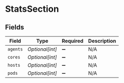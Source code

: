 # StatsSection


## Fields

| Field              | Type               | Required           | Description        |
| ------------------ | ------------------ | ------------------ | ------------------ |
| `agents`           | *Optional[int]*    | :heavy_minus_sign: | N/A                |
| `cores`            | *Optional[int]*    | :heavy_minus_sign: | N/A                |
| `hosts`            | *Optional[int]*    | :heavy_minus_sign: | N/A                |
| `pods`             | *Optional[int]*    | :heavy_minus_sign: | N/A                |